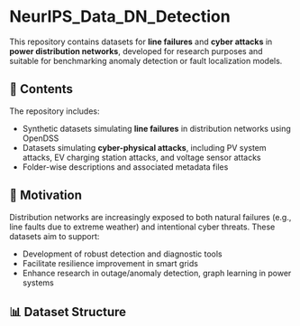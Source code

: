 # NeurIPS_Data_DN_Detection

This repository contains datasets for **line failures** and **cyber attacks** in **power distribution networks**, developed for research purposes and suitable for benchmarking anomaly detection or fault localization models.

## 📂 Contents

The repository includes:
- Synthetic datasets simulating **line failures** in distribution networks using OpenDSS
- Datasets simulating **cyber-physical attacks**, including PV system attacks, EV charging station attacks, and voltage sensor attacks
- Folder-wise descriptions and associated metadata files

## 🧠 Motivation

Distribution networks are increasingly exposed to both natural failures (e.g., line faults due to extreme weather) and intentional cyber threats. These datasets aim to support:
- Development of robust detection and diagnostic tools
- Facilitate resilience improvement in smart grids
- Enhance research in outage/anomaly detection, graph learning in power systems

## 📊 Dataset Structure
